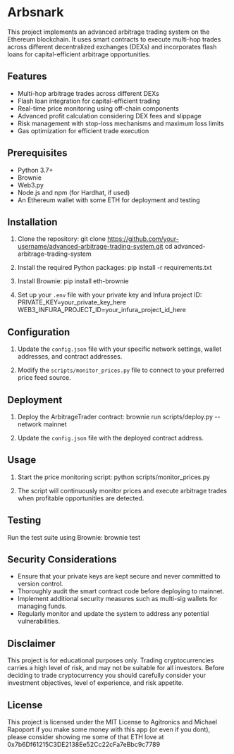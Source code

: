 
# Arbsnark

This project implements an advanced arbitrage trading system on the Ethereum blockchain. It uses smart contracts to execute multi-hop trades across different decentralized exchanges (DEXs) and incorporates flash loans for capital-efficient arbitrage opportunities.

## Features

- Multi-hop arbitrage trades across different DEXs
- Flash loan integration for capital-efficient trading
- Real-time price monitoring using off-chain components
- Advanced profit calculation considering DEX fees and slippage
- Risk management with stop-loss mechanisms and maximum loss limits
- Gas optimization for efficient trade execution

## Prerequisites

- Python 3.7+
- Brownie
- Web3.py
- Node.js and npm (for Hardhat, if used)
- An Ethereum wallet with some ETH for deployment and testing

## Installation

1. Clone the repository:
git clone https://github.com/your-username/advanced-arbitrage-trading-system.git cd advanced-arbitrage-trading-system


2. Install the required Python packages:
pip install -r requirements.txt


3. Install Brownie:
pip install eth-brownie


4. Set up your `.env` file with your private key and Infura project ID:
PRIVATE_KEY=your_private_key_here WEB3_INFURA_PROJECT_ID=your_infura_project_id_here


## Configuration

1. Update the `config.json` file with your specific network settings, wallet addresses, and contract addresses.

2. Modify the `scripts/monitor_prices.py` file to connect to your preferred price feed source.

## Deployment

1. Deploy the ArbitrageTrader contract:
brownie run scripts/deploy.py --network mainnet


2. Update the `config.json` file with the deployed contract address.

## Usage

1. Start the price monitoring script:
python scripts/monitor_prices.py


2. The script will continuously monitor prices and execute arbitrage trades when profitable opportunities are detected.

## Testing

Run the test suite using Brownie:
brownie test


## Security Considerations

- Ensure that your private keys are kept secure and never committed to version control.
- Thoroughly audit the smart contract code before deploying to mainnet.
- Implement additional security measures such as multi-sig wallets for managing funds.
- Regularly monitor and update the system to address any potential vulnerabilities.

## Disclaimer

This project is for educational purposes only. Trading cryptocurrencies carries a high level of risk, and may not be suitable for all investors. Before deciding to trade cryptocurrency you should carefully consider your investment objectives, level of experience, and risk appetite.

## License

This project is licensed under the MIT License  to Agitronics and Michael Rapoport
if you make some money with this app (or even if you dont), please consider showing me some of that ETH love at 0x7b6Df61215C3DE2138Ee52Cc22cFa7eBbc9c7789
